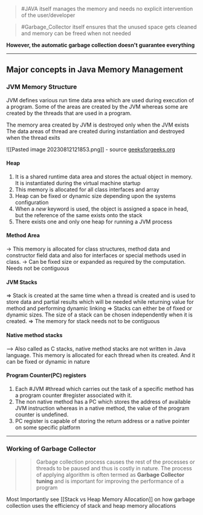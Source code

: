 
 > #JAVA itself manages the memory and needs no explicit intervention of the user/developer
 
 > #Garbage_Collector itself ensures that the unused space gets cleaned and memory can be freed when not needed
 
**However, the automatic garbage collection doesn't guarantee everything**

---
## Major concepts in Java Memory Management

### JVM Memory Structure

JVM defines various run time data area which are used during execution of a program.
Some of the areas are created by the JVM whereas some are created by the threads that are used in a program.

The memory area created by JVM is destroyed only when the JVM exists
The data areas of thread are created during instantiation and destroyed when the thread exits

![[Pasted image 20230812121853.png]] - source [geeksforgeeks.org](https://geeksforgeeks.org) 

#### Heap
1. It is a shared runtime data area and stores the actual object in memory. It is instantiated during the virtual machine startup
2. This memory is allocated for all class interfaces and array
3. Heap can be fixed or dynamic size depending upon the systems configuration
4. When a *new* keyword is used, the object is assigned a space in head, but the reference of the same exists onto the stack
5. There exists one and only one heap for running a JVM process
#### Method Area
-> This memory is allocated for class structures, method data and constructor field data and also for interfaces or special methods used in class.
-> Can be fixed size or expanded as required by the computation. Needs not be contiguous
#### JVM Stacks
=> Stack is created at the same time when a thread is created and is used to store data and partial results which will be needed while returning value for method and performing dynamic linking
=> Stacks can either be of fixed or dynamic sizes. The size of a stack can be chosen independently when it is created.
=> The memory for stack needs not to be contiguous

#### Native method stacks
--> Also called as C stacks, native method stacks are not written in Java language. This memory is allocated for each thread when its created. And it can be fixed or dynamic in nature
#### Program Counter(PC) registers

1. Each #JVM #thread which carries out the task of a specific method has a program counter #register associated with it.
2. The non native method has a PC which stores the address of available JVM instruction whereas in a native method, the value of the program counter is undefined.
3. PC register is capable of storing the return address or a native pointer on some specific platform

---
### Working of Garbage Collector

>> Garbage collection process causes the rest of the processes or threads to be paused and thus is costly in nature.
>> The process of applying algorithm is often termed as **Garbage Collector tuning** and is important for improving the performance of a program

Most Importantly see [[Stack vs Heap Memory Allocation]] on how garbage collection uses the efficiency of stack and heap memory allocations
